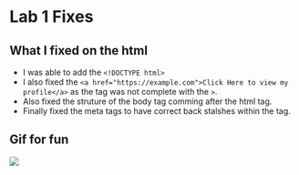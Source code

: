 # Lab 1 Fixes

## What I fixed on the html

- I was able to add the `<!DOCTYPE html>`
- I also fixed the `<a href="https://example.com">Click Here to view my profile</a>` as the tag was not complete with the `>`.
- Also fixed the struture of the body tag comming after the html tag.
- Finally fixed the meta tags to have correct back stalshes within the tag.

## Gif for fun

![](https://tenor.com/view/kitten-cat-typing-typing-cat-thank-goodness-gif-16601149)

